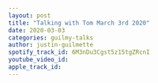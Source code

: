```yaml
---
layout: post
title: "Talking with Tom March 3rd 2020"
date: 2020-03-03
categories: guilmy-talks
author: justin-guilmette
spotify_track_id: 6M3nDu3Cgst5z15tgZRcnI
youtube_video_id: 
apple_track_id: 
---
```

